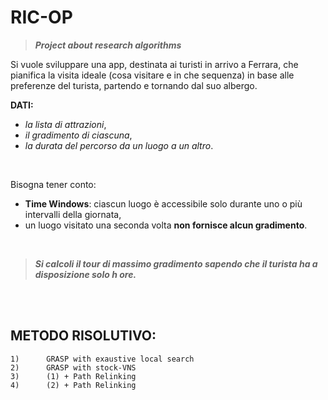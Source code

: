 # RIC-OP
>***Project about research algorithms***


Si vuole sviluppare una app, destinata ai turisti in arrivo a Ferrara, che pianifica la visita ideale (cosa visitare e in che sequenza) in base alle preferenze del turista, partendo e tornando dal suo albergo.

**DATI:** 
- *la lista di attrazioni*,  
- *il gradimento di ciascuna*, 
- *la durata del percorso da un luogo a un altro*.

<br />

Bisogna tener conto: 
- **Time Windows**: ciascun luogo è accessibile solo durante uno o più intervalli della giornata,  
- un luogo visitato una seconda volta **non fornisce alcun gradimento**. 

<br />

>***Si calcoli il tour di massimo gradimento sapendo che il turista ha a disposizione solo h ore.***  

<br />


<br />

## METODO RISOLUTIVO: 
    1)      GRASP with exaustive local search
    2)      GRASP with stock-VNS
    3)      (1) + Path Relinking
    4)      (2) + Path Relinking